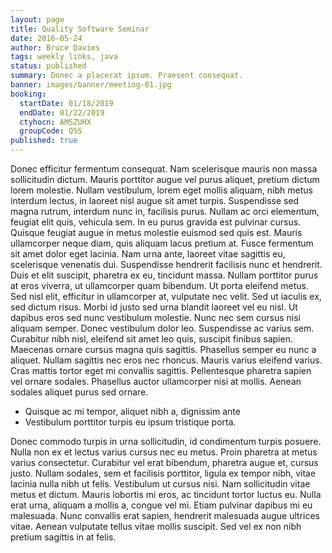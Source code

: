 ```yaml
---
layout: page
title: Quality Software Seminar
date: 2016-05-24
author: Bruce Davies
tags: weekly links, java
status: published
summary: Donec a placerat ipsum. Praesent consequat.
banner: images/banner/meeting-01.jpg
booking:
  startDate: 01/18/2019
  endDate: 01/22/2019
  ctyhocn: AMSZUHX
  groupCode: QSS
published: true
---
```

Donec efficitur fermentum consequat. Nam scelerisque mauris non massa sollicitudin dictum. Mauris porttitor augue vel purus aliquet, pretium dictum lorem molestie. Nullam vestibulum, lorem eget mollis aliquam, nibh metus interdum lectus, in laoreet nisl augue sit amet turpis. Suspendisse sed magna rutrum, interdum nunc in, facilisis purus. Nullam ac orci elementum, feugiat elit quis, vehicula sem. In eu purus gravida est pulvinar cursus. Quisque feugiat augue in metus molestie euismod sed quis est. Mauris ullamcorper neque diam, quis aliquam lacus pretium at. Fusce fermentum sit amet dolor eget lacinia. Nam urna ante, laoreet vitae sagittis eu, scelerisque venenatis dui. Suspendisse hendrerit facilisis nunc et hendrerit. Duis et elit suscipit, pharetra ex eu, tincidunt massa. Nullam porttitor purus at eros viverra, ut ullamcorper quam bibendum. Ut porta eleifend metus. Sed nisl elit, efficitur in ullamcorper at, vulputate nec velit.
Sed ut iaculis ex, sed dictum risus. Morbi id justo sed urna blandit laoreet vel eu nisl. Ut dapibus eros sed nunc vestibulum molestie. Nunc nec sem cursus nisi aliquam semper. Donec vestibulum dolor leo. Suspendisse ac varius sem. Curabitur nibh nisl, eleifend sit amet leo quis, suscipit finibus sapien. Maecenas ornare cursus magna quis sagittis. Phasellus semper eu nunc a aliquet. Nullam sagittis nec eros nec rhoncus. Mauris varius eleifend varius. Cras mattis tortor eget mi convallis sagittis. Pellentesque pharetra sapien vel ornare sodales. Phasellus auctor ullamcorper nisi at mollis. Aenean sodales aliquet purus sed ornare.

* Quisque ac mi tempor, aliquet nibh a, dignissim ante
* Vestibulum porttitor turpis eu ipsum tristique porta.

Donec commodo turpis in urna sollicitudin, id condimentum turpis posuere. Nulla non ex et lectus varius cursus nec eu metus. Proin pharetra at metus varius consectetur. Curabitur vel erat bibendum, pharetra augue et, cursus justo. Nullam sodales, sem et facilisis porttitor, ligula ex tempor nibh, vitae lacinia nulla nibh ut felis. Vestibulum ut cursus nisi. Nam sollicitudin vitae metus et dictum. Mauris lobortis mi eros, ac tincidunt tortor luctus eu. Nulla erat urna, aliquam a mollis a, congue vel mi. Etiam pulvinar dapibus mi eu malesuada. Nunc convallis erat sapien, hendrerit malesuada augue ultrices vitae. Aenean vulputate tellus vitae mollis suscipit. Sed vel ex non nibh pretium sagittis in at felis.
